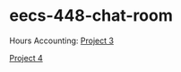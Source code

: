# eecs-448-chat-room

Hours Accounting:
[Project 3](https://docs.google.com/spreadsheets/d/1psMdhKs9lbZVTIrNJ31HC8OB0-pM0w4BYIFNgMGW_c8/edit?usp=sharing)

[Project 4](https://docs.google.com/spreadsheets/d/1psMdhKs9lbZVTIrNJ31HC8OB0-pM0w4BYIFNgMGW_c8/edit#gid=218299043)